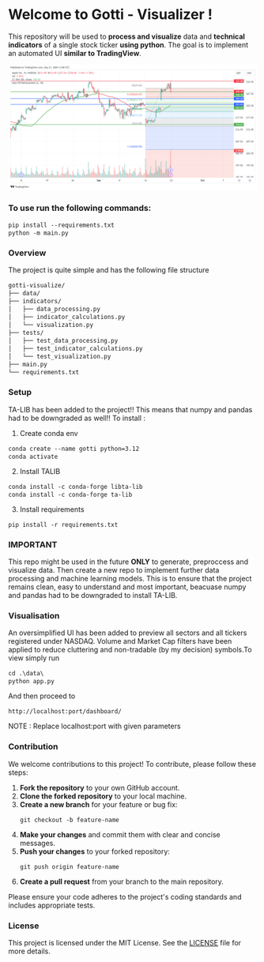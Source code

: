 # Welcome to		Gotti - Visualizer !

This repository will be used to **process and visualize** data and **technical indicators**  of a single stock ticker **using python**. The goal is to implement an automated UI **similar to TradingView**.

![Visualization Example](AAPL_2024-09-21_15-57-59.png)

### To use run the following commands:

```
pip install --requirements.txt
python -m main.py
```
### Overview
The project is quite simple and has the following file structure
```
gotti-visualize/
├── data/
├── indicators/
│   ├── data_processing.py
│   ├── indicator_calculations.py
│   └── visualization.py
├── tests/
│   ├── test_data_processing.py
│   ├── test_indicator_calculations.py
│   └── test_visualization.py
├── main.py
└── requirements.txt
```


### Setup
TA-LIB has been added to the project!! This means that numpy and pandas had to be downgraded as well!! 
To install :
1. Create conda env
```
conda create --name gotti python=3.12
conda activate 
```
2. Install TALIB
```
conda install -c conda-forge libta-lib
conda install -c conda-forge ta-lib
```

3. Install requirements
```
pip install -r requirements.txt
``` 

### IMPORTANT
This repo might be used in the future **ONLY** to generate, preproccess and visualize data.
Then create a new repo to implement further data processing and machine learning models.
This is to ensure that the project remains clean, easy to understand and most important, beacuase numpy and pandas had to be downgraded to install TA-LIB.

### Visualisation
An oversimplified UI has been added to preview all sectors and all tickers registered under NASDAQ.
Volume and Market Cap filters have been applied to reduce cluttering and non-tradable (by my decision) symbols.To view simply run 
```
cd .\data\
python app.py
```
And then proceed to 
```
http://localhost:port/dashboard/
```
NOTE : Replace localhost:port with given parameters
### Contribution
We welcome contributions to this project! To contribute, please follow these steps:

1. **Fork the repository** to your own GitHub account.
2. **Clone the forked repository** to your local machine.
3. **Create a new branch** for your feature or bug fix:
    ```
    git checkout -b feature-name
    ```
4. **Make your changes** and commit them with clear and concise messages.
5. **Push your changes** to your forked repository:
    ```
    git push origin feature-name
    ```
6. **Create a pull request** from your branch to the main repository.

Please ensure your code adheres to the project's coding standards and includes appropriate tests.

### License

This project is licensed under the MIT License. See the [LICENSE](LICENSE) file for more details.